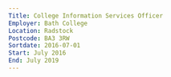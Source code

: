 ```yaml
---
Title: College Information Services Officer
Employer: Bath College
Location: Radstock
Postcode: BA3 3RW
Sortdate: 2016-07-01
Start: July 2016
End: July 2019
---
```

